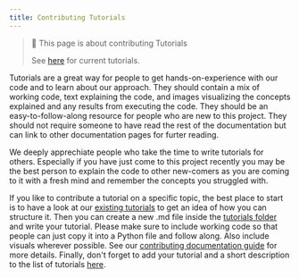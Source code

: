 ```yaml
---
title: Contributing Tutorials
---
```

> 📘 This page is about contributing Tutorials
> 
> See [here](../how-to-use-monty/tutorials.md) for current tutorials.

Tutorials are a great way for people to get hands-on-experience with our code and to learn about our approach. They should contain a mix of working code, text explaining the code, and images visualizing the concepts explained and any results from executing the code. They should be an easy-to-follow-along resource for people who are new to this project. They should not require someone to have read the rest of the documentation but can link to other documentation pages for furter reading.

We deeply apprechiate people who take the time to write tutorials for others. Especially if you have just come to this project recently you may be the best person to explain the code to other new-comers as you are coming to it with a fresh mind and remember the concepts you struggled with. 

If you like to contribute a tutorial on a specific topic, the best place to start is to have a look at our [existing tutorials](../how-to-use-monty/tutorials.md) to get an idea of how you can structure it. Then you can create a new .md file inside the [tutorials folder](../how-to-use-monty/tutorials/) and write your tutorial. Please make sure to include working code so that people can just copy it into a Python file and follow along. Also include visuals wherever possible. See our [contributing documentation guide](documentation.md) for more details. Finally, don't forget to add your tutorial and a short description to the list of tutorials [here](../how-to-use-monty/tutorials.md).